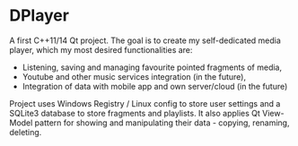 # DPlayer
A first C++11/14 Qt project. The goal is to create my self-dedicated media player, which my most desired functionalities are:
  - Listening, saving and managing favourite pointed fragments of media,
  - Youtube and other music services integration (in the future),
  - Integration of data with mobile app and own server/cloud (in the future)

Project uses Windows Registry / Linux config to store user settings and a SQLite3 database to store fragments and playlists.
It also applies Qt View-Model pattern for showing and manipulating their data - copying, renaming, deleting.



